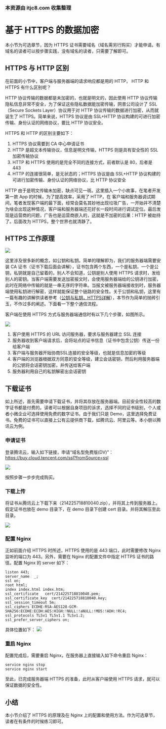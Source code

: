 ### 本资源由 itjc8.com 收集整理
# 基于 HTTPS 的数据加密
本小节为可选章节，因为 HTTPS 证书需要域名（域名需另行购买）才能申请。有域名的读者可以按步骤实践，没有域名的读者，只需要了解即可。

## HTTPS 与 HTTP 区别

在前面的小节中，客户端与服务器端的请求响应都是用的 HTTP， HTTP 和 HTTPS 有什么区别呢？

HTTP 协议传输的数据都是未加密的，也就是明文的，因此使用 HTTP 协议传输隐私信息非常不安全，为了保证这些隐私数据能加密传输，网景公司设计了 SSL（Secure Sockets Layer）协议用于对 HTTP 协议传输的数据进行加密，从而就诞生了 HTTPS。简单来说，HTTPS 协议是由 SSL+HTTP 协议构建的可进行加密传输、身份认证的网络协议，要比 HTTP 协议安全。

HTTPS 和 HTTP 的区别主要如下：
1. HTTPS 协议需要到 CA 中心申请证书
2. HTTP 是超文本传输协议，信息是明文传输，HTTPS 则是具有安全性的 SSL 加密传输协议
3. HTTP 和 HTTPS 使用的是完全不同的连接方式，前者默认是 80，后者是 443
4. HTTP 的连接很简单，是无状态的；HTTPS 协议是由 SSL+HTTP 协议构建的可进行加密传输、身份认证的网络协议，比 HTTP 协议安全

HTTP 由于是明文传输未加密，缺点可见一斑。这里插入一个小故事，在笔者开发第一款 App 的时候，为了提高效率，采用了 HTTP，在 客户端和服务器调试期间，笔者发现客户端的最下面，经常会莫名其妙地出现垃圾广告，一开始并不清楚为啥会出现这种情况，客户端和服务器端还花好长一段时间进行调试定位。最后发现是运营商的问题，广告也是运营商嵌入的，这就是不加密的后果：HTTP 被劫持了。后面改为 HTTPS，整个世界也就清静了。

## HTTPS 工作原理

![](https://user-gold-cdn.xitu.io/2018/4/26/162ff2a191787c9d?w=781&h=160&f=png&s=18154)

这里涉及很多新的概念，如公钥和私钥。简单的理解即为，我们的服务器端需要安装 CA 证书（证书下载后面会讲解），证书包含两个东西，一个是私钥，一个是公钥，私钥就是自己留着的，别人不会知道，公钥是别人使用 HTTPS 请求时，发给别人的密钥。当客户端需要发送加密报文时，会使用服务器端给的公钥进行加密，此时在网络中传输的就是一串无序的字符串。当报文被服务器端接收到时，服务器端使用私钥进行解密，这样就能保证整个链路的安全性。关于公钥和私钥，这里有一篇有趣的讲解供读者参考（[公钥与私钥，HTTPS详解](https://www.cnblogs.com/shijingjing07/p/5965792.html)），本节作为简单的抛砖引玉，不作过多的阐述。下面看一下整个通信流程。

客户端在使用 HTTPS 方式与服务器端通信时有以下几个步骤，如图所示。

![](https://user-gold-cdn.xitu.io/2018/4/26/162ff2a5c8f7a7c3?w=365&h=411&f=gif&s=5305)

1. 客户使用 HTTPS 的 URL 访问服务器，要求与服务器建立 SSL 连接
2. 服务器收到客户端请求后，会将站点的证书信息（证书中包含公钥）传送一份给客户端
3. 客户端与服务器开始协商SSL连接的安全等级，也就是信息加密的等级
4. 客户端的浏览器根据双方同意的安全等级，建立会话密钥，然后利用服务器端的公钥将会话密钥加密，并传送给客户端
5. 服务器利用自己的私钥解密出会话密钥

## 下载证书

如上所述，首先需要申请下载证书，并将其存放在服务器端。目前安全性较高的数字证书都是付费的。读者可以根据自身项目的诉求，选择不同的证书级别，个人或者小微企业可选择使用免费的数字证书。由于我们只是 Demo，这里选择免费证书。免费的证书可以直接上公有云提供商下载，如腾讯云、阿里云等。本小册以腾讯云为例。

### 申请证书

登录腾讯云，输入如下链接，申请“域名型免费版(DV)”：  
https://buy.cloud.tencent.com/ssl?fromSource=ssl

![](https://user-gold-cdn.xitu.io/2018/4/26/162ff2ab8a3f1b33?w=1009&h=837&f=png&s=80937)

按照步骤一步步完成购买。

### 下载上传

将证书从腾讯云上下载下来（214225718810040.zip），并将其上传到服务器上。假定证书也放在 demo 目录下，在 demo 目录下创建 cert 目录。并将其解压至此目录。

![](https://user-gold-cdn.xitu.io/2018/4/26/162ff2aec17cbc15?w=1007&h=394&f=png&s=47529)

### 配置 Nginx 

正如前面介绍 HTTPS 时所述，HTTPS 使用的是 443 端口，此时需要修改 Nginx 监听的端口为 443。另外，需要在 Nginx 的配置文件中指定 HTTPS 证书的路径。配置 Nginx 的 server 如下：

```
listen 443;
server_name  _;
ssl on;
root html;
index index.html index.htm;
ssl_certificate   cert/214225718810040.pem;
ssl_certificate_key  cert/214225718810040.key;
ssl_session_timeout 5m;
ssl_ciphers ECDHE-RSA-AES128-GCM-SHA256:ECDHE:ECDH:AES:HIGH:!NULL:!aNULL:!MD5:!ADH:!RC4;
ssl_protocols TLSv1 TLSv1.1 TLSv1.2;
ssl_prefer_server_ciphers on;
```
具体位置如下：
![](https://user-gold-cdn.xitu.io/2018/4/26/162ff2b23641a07c?w=1221&h=420&f=png&s=44459)

### 重启 Nginx

配置完成后，需要重启 Nginx，在服务器上直接输入如下命令重启 Nginx：

```
service nginx stop
service nginx start
```
至此，已完成服务器端 HTTPS 的准备，此时从客户端使用 HTTPS 请求，就可以保证数据的安全性。
## 小结
本小节介绍了 HTTPS 的原理及在 Nginx 上的配置和使用方法。作为可选章节，读者在有条件的时候练习即可。
